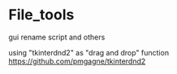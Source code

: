 # File_tools
gui rename script and others


using "tkinterdnd2" as "drag and drop" function
https://github.com/pmgagne/tkinterdnd2